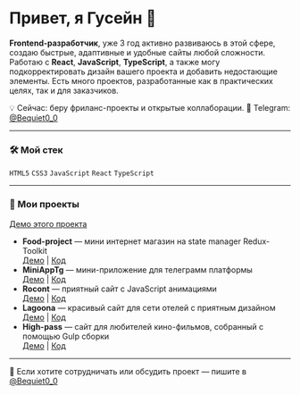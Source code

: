 # Привет, я Гусейн 👋

**Frontend-разработчик**, уже 3 год активно развиваюсь в этой сфере, создаю быстрые, адаптивные и удобные сайты любой сложности. Работаю с **React**, **JavaScript**, **TypeScript**, а также могу подкорректировать дизайн вашего проекта и добавить недостающие элементы. Есть много проектов, разработанные как в практических целях, так и для заказчиков.

💡 Сейчас: беру фриланс-проекты и открытые коллаборации. 
💬 Telegram: [@Bequiet0_0](https://t.me/your_tg)  

---

### 🛠 Мой стек
`HTML5` `CSS3` `JavaScript` `React` `TypeScript`

---

### 📌 Мои проекты
 
  [Демо этого проекта](https://w-wawe-cyan.vercel.app/)
- **Food-project** — мини интернет магазин на state manager Redux-Toolkit  
  [Демо](https://my-food-project-ten.vercel.app/) | [Код](https://github.com/Guseyn9/my-food-project)
- **MiniAppTg** — мини-приложение для телеграмм платформы  
  [Демо](https://mini-app-tg-nu.vercel.app/) | [Код](https://github.com/Guseyn9/Mini-App-Tg/)
- **Rocont** — приятный сайт с JavaScript анимациями  
  [Демо](https://rocont-project.vercel.app/) | [Код](https://github.com/Guseyn9/Rocont-project)
- **Lagoona** — красивый сайт для сети отелей с приятным дизайном  
  [Демо](https://lagoona-one.vercel.app/) | [Код](https://github.com/Guseyn9/Lagoona)
- **High-pass** — сайт для любителей кино-фильмов, собранный с помощью Gulp сборки   
  [Демо](https://high-pass-snowy.vercel.app/) | [Код](https://github.com/Guseyn9/High-pass)

---

💌 Если хотите сотрудничать или обсудить проект — пишите в [@Bequiet0_0](https://t.me/your_tg)
